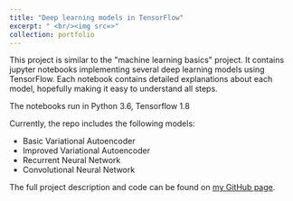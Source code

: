 ```yaml
---
title: "Deep learning models in TensorFlow"
excerpt: " <br/><img src=>"
collection: portfolio
---
```

   
This project is similar to the "machine learning basics" project. It contains jupyter notebooks implementing several deep learning models using TensorFlow. Each notebook contains detailed explanations about each model, hopefully making it easy to understand all steps.
   
The notebooks run in Python 3.6, Tensorflow 1.8
   
Currently, the repo includes the following models:   
- Basic Variational Autoencoder
- Improved Variational Autoencoder
- Recurrent Neural Network
- Convolutional Neural Network
   
The full project description and code can be found on [my GitHub page](https://github.com/zotroneneis/tensorflow_deep_learning_models).

